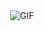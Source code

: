 <div align="center">
    <img src="https://media.giphy.com/media/xTiIzJSKB4l7xTouE8/giphy.gif" alt="GIF">
</div>



